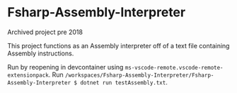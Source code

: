 # Fsharp-Assembly-Interpreter
Archived project pre 2018

This project functions as an Assembly interpreter off of a text file containing Assembly instructions.

Run by reopening in devcontainer using `ms-vscode-remote.vscode-remote-extensionpack`. Run `/workspaces/Fsharp-Assembly-Interpreter/Fsharp-Assembly-Interpreter $ dotnet run testAssembly.txt`.
